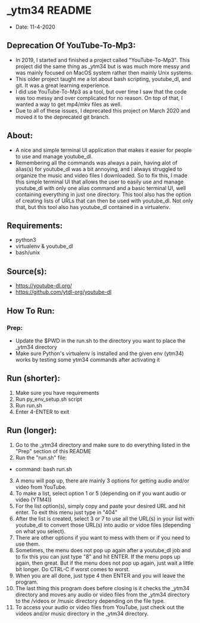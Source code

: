 # _ytm34 README
- Date: 11-4-2020

## Deprecation Of YouTube-To-Mp3:
- In 2019, I started and finished a project called "YouTube-To-Mp3". This project did the same thing as _ytm34 but is was much more messy and was mainly focused on MacOS system rather then mainly Unix systems.
- This older project taught me a lot about bash scripting, youtube_dl, and git. It was a great learning experience.
- I did use YouTube-To-Mp3 as a tool, but over time I saw that the code was too messy and over complicated for no reason. On top of that, I wanted a way to get mp4/mkv files as well.
- Due to all of these issues, I deprecated this project on March 2020 and moved it to the deprecated git branch.

## About:
- A nice and simple terminal UI application that makes it easier for people to use and manage youtube_dl.
- Remembering all the commands was always a pain, having alot of alias(s) for youtube_dl was a bit annoying, and I always struggled to organize the music and video files I downloaded. So to fix this, I made this simple terminal UI that allows the user to easily use and manage youtube_dl with only one alias command and a basic terminal UI, well containing everything in just one directory. This tool also has the option of creating lists of URLs that can then be used with youtube_dl. Not only that, but this tool also has youtube_dl contained in a virtualenv.

## Requirements:
- python3
- virtualenv & youtube_dl
- bash/unix

## Source(s):
- https://youtube-dl.org/
- https://github.com/ytdl-org/youtube-dl

## How To Run:
### Prep:
- Update the $PWD in the run.sh to the directory you want to place the _ytm34 directory
- Make sure Python's virtualenv is installed and the given env (ytm34) works by testing some ytm34 commands after activating it

## Run (shorter):
1) Make sure you have requirements
2) Run py_env_setup.sh script
3) Run run.sh
4) Enter 4-ENTER to exit

## Run (longer):
1) Go to the _ytm34 directory and make sure to do everything listed in the "Prep" section of this README
2) Run the "run.sh" file:
- command: bash run.sh
3) A menu will pop up, there are mainly 3 options for getting audio and/or video from YouTube.
4) To make a list, select option 1 or 5 (depending on if you want audio or video (YTM4))
5) For the list option(s), simply copy and paste your desired URL and hit enter. To exit this menu just type in "404"
6) After the list is created, select 3 or 7 to use all the URL(s) in your list with youtube_dl to convert those URL(s) into audio or vidoe files (depending on what you select).
7) There are other options if you want to mess with them or if you need to use them.
8) Sometimes, the menu does not pop up again after a youtube_dl job and to fix this you can just type "8" and hit ENTER. If the menu pops up again, then great. But if the menu does not pop up again, just wait a little bit longer. Do CTRL-C if worst comes to worst.
9) When you are all done, just type 4 then ENTER and you will leave the program.
10) The last thing this program does before closing is it checks the _ytm34 directory and moves any audio or video files from the _ytm34 directory to the /videos or /music directory depending on the file type.
11) To access your audio or video files from YouTube, just check out the videos and/or music directory in the _ytm34 directory.


